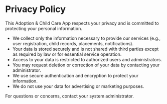 # Privacy Policy

This Adoption & Child Care App respects your privacy and is committed to protecting your personal information.

- We collect only the information necessary to provide our services (e.g., user registration, child records, placements, notifications).
- Your data is stored securely and is not shared with third parties except as required by law or for essential service operation.
- Access to your data is restricted to authorized users and administrators.
- You may request deletion or correction of your data by contacting your administrator.
- We use secure authentication and encryption to protect your information.
- We do not use your data for advertising or marketing purposes.

For questions or concerns, contact your system administrator. 